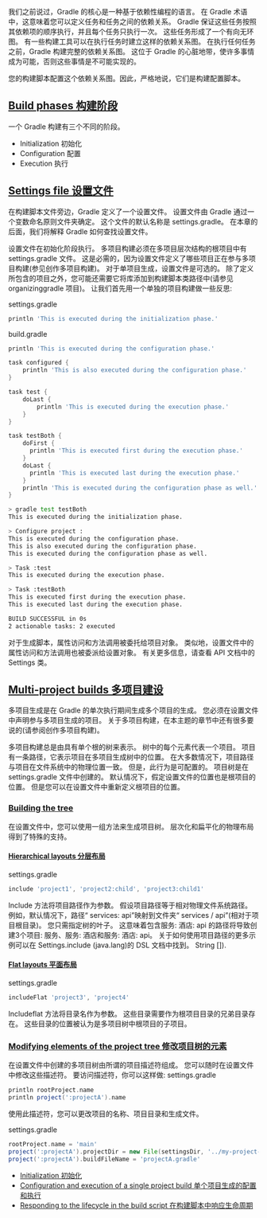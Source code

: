 我们之前说过，Gradle 的核心是一种基于依赖性编程的语言。 在 Gradle 术语中，这意味着您可以定义任务和任务之间的依赖关系。 Gradle 保证这些任务按照其依赖项的顺序执行，并且每个任务只执行一次。 这些任务形成了一个有向无环图。 有一些构建工具可以在执行任务时建立这样的依赖关系图。 在执行任何任务之前，Gradle 构建完整的依赖关系图。 这位于 Gradle 的心脏地带，使许多事情成为可能，否则这些事情是不可能实现的。

您的构建脚本配置这个依赖关系图。因此，严格地说，它们是构建配置脚本。

## [Build phases 构建阶段](https://docs.gradle.org/6.3/userguide/build_lifecycle.html#sec:build_phases)

一个 Gradle 构建有三个不同的阶段。

* Initialization 初始化
* Configuration 配置
* Execution 执行

## [Settings file 设置文件](https://docs.gradle.org/6.3/userguide/build_lifecycle.html#sec:settings_file)

在构建脚本文件旁边，Gradle 定义了一个设置文件。 设置文件由 Gradle 通过一个变数命名原则文件夹确定。 这个文件的默认名称是 settings.gradle。 在本章的后面，我们将解释 Gradle 如何查找设置文件。

设置文件在初始化阶段执行。 多项目构建必须在多项目层次结构的根项目中有 settings.gradle 文件。 这是必需的，因为设置文件定义了哪些项目正在参与多项目构建(参见创作多项目构建)。 对于单项目生成，设置文件是可选的。 除了定义所包含的项目之外，您可能还需要它将库添加到构建脚本类路径中(请参见 organizinggradle 项目)。 让我们首先用一个单独的项目构建做一些反思:

settings.gradle

```groovy
println 'This is executed during the initialization phase.'
```

build.gradle

```groovy
println 'This is executed during the configuration phase.'

task configured {
    println 'This is also executed during the configuration phase.'
}

task test {
    doLast {
        println 'This is executed during the execution phase.'
    }
}

task testBoth {
	doFirst {
	  println 'This is executed first during the execution phase.'
	}
	doLast {
	  println 'This is executed last during the execution phase.'
	}
	println 'This is executed during the configuration phase as well.'
}
```

```sh
> gradle test testBoth
This is executed during the initialization phase.

> Configure project :
This is executed during the configuration phase.
This is also executed during the configuration phase.
This is executed during the configuration phase as well.

> Task :test
This is executed during the execution phase.

> Task :testBoth
This is executed first during the execution phase.
This is executed last during the execution phase.

BUILD SUCCESSFUL in 0s
2 actionable tasks: 2 executed
```

对于生成脚本，属性访问和方法调用被委托给项目对象。 类似地，设置文件中的属性访问和方法调用也被委派给设置对象。 有关更多信息，请查看 API 文档中的 Settings 类。

## [Multi-project builds 多项目建设](https://docs.gradle.org/6.3/userguide/build_lifecycle.html#sec:lifecycle_multi_project_builds)

多项目生成是在 Gradle 的单次执行期间生成多个项目的生成。 您必须在设置文件中声明参与多项目生成的项目。 关于多项目构建，在本主题的章节中还有很多要说的(请参阅创作多项目构建)。

多项目构建总是由具有单个根的树来表示。 树中的每个元素代表一个项目。 项目有一条路径，它表示项目在多项目生成树中的位置。 在大多数情况下，项目路径与项目在文件系统中的物理位置一致。 但是，此行为是可配置的。 项目树是在 settings.gradle 文件中创建的。 默认情况下，假定设置文件的位置也是根项目的位置。 但是您可以在设置文件中重新定义根项目的位置。

### [Building the tree](https://docs.gradle.org/6.3/userguide/build_lifecycle.html#sub:building_the_tree)

在设置文件中，您可以使用一组方法来生成项目树。 层次化和扁平化的物理布局得到了特殊的支持。

#### [Hierarchical layouts 分层布局](https://docs.gradle.org/6.3/userguide/build_lifecycle.html#sec:hierarchical_layouts)

settings.gradle

```groovy
include 'project1', 'project2:child', 'project3:child1'
```

Include 方法将项目路径作为参数。 假设项目路径等于相对物理文件系统路径。 例如，默认情况下，路径“ services: api”映射到文件夹“ services / api”(相对于项目根目录)。 您只需指定树的叶子。 这意味着包含服务: 酒店: api 的路径将导致创建3个项目: 服务、服务: 酒店和服务: 酒店: api。 关于如何使用项目路径的更多示例可以在 Settings.include (java.lang)的 DSL 文档中找到。 String []).

#### [Flat layouts 平面布局](https://docs.gradle.org/6.3/userguide/build_lifecycle.html#sec:flat_layouts)

settings.gradle

```groovy
includeFlat 'project3', 'project4'
```

Includeflat 方法将目录名作为参数。 这些目录需要作为根项目目录的兄弟目录存在。 这些目录的位置被认为是多项目树中根项目的子项目。

### [Modifying elements of the project tree 修改项目树的元素](https://docs.gradle.org/6.3/userguide/build_lifecycle.html#sub:modifying_element_of_the_project_tree)

在设置文件中创建的多项目树由所谓的项目描述符组成。 您可以随时在设置文件中修改这些描述符。 要访问描述符，你可以这样做:
settings.gradle

```groovy
println rootProject.name
println project(':projectA').name
```

使用此描述符，您可以更改项目的名称、项目目录和生成文件。

settings.gradle

```groovy
rootProject.name = 'main'
project(':projectA').projectDir = new File(settingsDir, '../my-project-a')
project(':projectA').buildFileName = 'projectA.gradle'
```

* [Initialization 初始化](https://docs.gradle.org/6.3/userguide/build_lifecycle.html#sec:initialization)
* [Configuration and execution of a single project build 单个项目生成的配置和执行](https://docs.gradle.org/6.3/userguide/build_lifecycle.html#sec:configuration_and_execution_of_a_single_project_build)
* [Responding to the lifecycle in the build script 在构建脚本中响应生命周期](https://docs.gradle.org/6.3/userguide/build_lifecycle.html#build_lifecycle_events)
